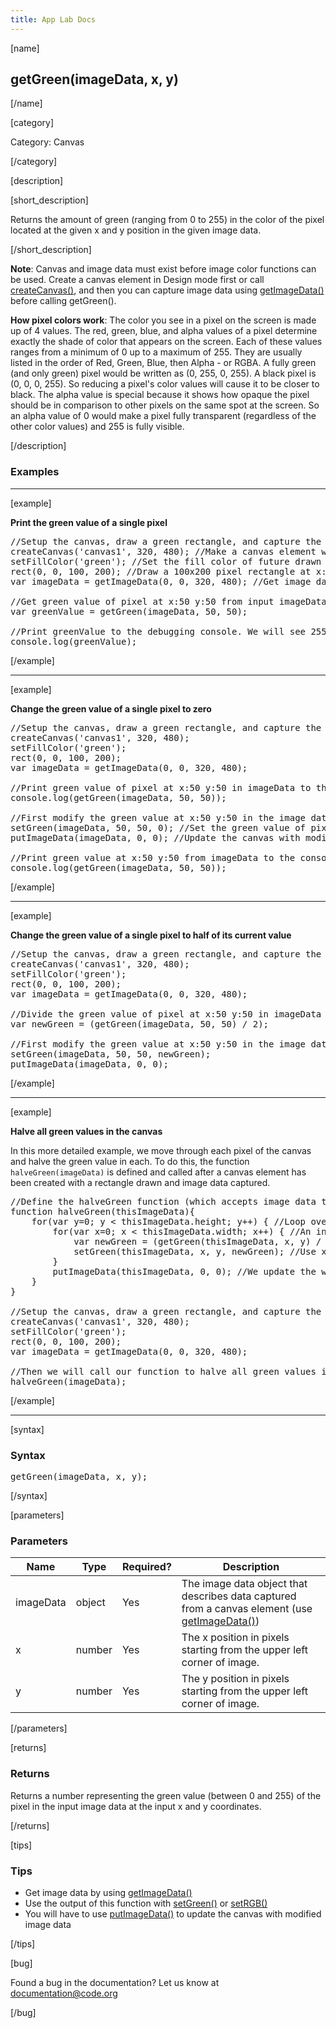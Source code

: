 ```yaml
---
title: App Lab Docs
---
```


[name]

## getGreen(imageData, x, y)

[/name]


[category]

Category: Canvas

[/category]

[description]

[short_description]

Returns the amount of green (ranging from 0 to 255) in the color of the pixel located at the given x and y position in the given image data.

[/short_description]

**Note**: Canvas and image data must exist before image color functions can be used. Create a canvas element in Design mode first or call [createCanvas()](/applab/docs/createCanvas), and then you can capture image data using [getImageData()](/applab/docs/getImageData) before calling getGreen().

**How pixel colors work**: The color you see in a pixel on the screen is made up of 4 values. The red, green, blue, and alpha values of a pixel determine exactly the shade of color that appears on the screen. Each of these values ranges from a minimum of 0 up to a maximum of 255. They are usually listed in the order of Red, Green, Blue, then Alpha - or RGBA. A fully green (and only green) pixel would be written as (0, 255, 0, 255). A black pixel is (0, 0, 0, 255). So reducing a pixel's color values will cause it to be closer to black. The alpha value is special because it shows how opaque the pixel should be in comparison to other pixels on the same spot at the screen. So an alpha value of 0 would make a pixel fully transparent (regardless of the other color values) and 255 is fully visible.

[/description]

### Examples
____________________________________________________

[example]

**Print the green value of a single pixel**

<pre>
//Setup the canvas, draw a green rectangle, and capture the image data of the whole canvas
createCanvas('canvas1', 320, 480); //Make a canvas element with the name 'canvas1' and size 320x480 pixels
setFillColor('green'); //Set the fill color of future drawn shapes
rect(0, 0, 100, 200); //Draw a 100x200 pixel rectangle at x:0 y:0 on the screen
var imageData = getImageData(0, 0, 320, 480); //Get image data of the canvas (from x:0 y:0 to x:320 y:480)

//Get green value of pixel at x:50 y:50 from input imageData and store it in variable 'greenValue'
var greenValue = getGreen(imageData, 50, 50);

//Print greenValue to the debugging console. We will see 255 in the console.
console.log(greenValue);
</pre>

[/example]

____________________________________________________

[example]

**Change the green value of a single pixel to zero**

<pre>
//Setup the canvas, draw a green rectangle, and capture the image data of the whole canvas
createCanvas('canvas1', 320, 480);
setFillColor('green');
rect(0, 0, 100, 200);
var imageData = getImageData(0, 0, 320, 480);

//Print green value of pixel at x:50 y:50 in imageData to the debugging console. Again we will see 255.
console.log(getGreen(imageData, 50, 50));

//First modify the green value at x:50 y:50 in the image data then update the canvas
setGreen(imageData, 50, 50, 0); //Set the green value of pixel at x:50 y:50 in imageData to zero
putImageData(imageData, 0, 0); //Update the canvas with modified image data starting at x:0 y:0

//Print green value at x:50 y:50 from imageData to the console again. We will see 0 in the console.
console.log(getGreen(imageData, 50, 50)); 
</pre>

[/example]

____________________________________________________

[example]

**Change the green value of a single pixel to half of its current value**

<pre>
//Setup the canvas, draw a green rectangle, and capture the image data of the whole canvas
createCanvas('canvas1', 320, 480);
setFillColor('green');
rect(0, 0, 100, 200);
var imageData = getImageData(0, 0, 320, 480);

//Divide the green value of pixel at x:50 y:50 in imageData by 2 and store as 'newGreen'
var newGreen = (getGreen(imageData, 50, 50) / 2);

//First modify the green value at x:50 y:50 in the image data using 'newGreen' then update the canvas
setGreen(imageData, 50, 50, newGreen);
putImageData(imageData, 0, 0);
</pre>

[/example]

____________________________________________________

[example]

**Halve all green values in the canvas**

In this more detailed example, we move through each pixel of the canvas and halve the green value in each. To do this, the function `halveGreen(imageData)` is defined and called after a canvas element has been created with a rectangle drawn and image data captured.

<pre>
//Define the halveGreen function (which accepts image data to work on as variable 'thisImageData')
function halveGreen(thisImageData){
    for(var y=0; y < thisImageData.height; y++) { //Loop over each pixel in y axis
        for(var x=0; x < thisImageData.width; x++) { //An inner loop over each pixel in x axis
            var newGreen = (getGreen(thisImageData, x, y) / 2); //Calculate half the green value
            setGreen(thisImageData, x, y, newGreen); //Use x, y from our loops to set each green value
        }
        putImageData(thisImageData, 0, 0); //We update the whole canvas for each pixel of our loops
    }
}

//Setup the canvas, draw a green rectangle, and capture the image data of the whole canvas
createCanvas('canvas1', 320, 480);
setFillColor('green');
rect(0, 0, 100, 200);
var imageData = getImageData(0, 0, 320, 480);

//Then we will call our function to halve all green values in the canvas one pixel at a time
halveGreen(imageData);
</pre>

[/example]

____________________________________________________

[syntax]

### Syntax
<pre>
getGreen(imageData, x, y);
</pre>

[/syntax]

[parameters]

### Parameters

| Name  | Type | Required? | Description |
|-----------------|------|-----------|-------------|
| imageData | object | Yes | The image data object that describes data captured from a canvas element (use [getImageData()](/applab/docs/getImageData))    |
| x | number | Yes | The x position in pixels starting from the upper left corner of image.  |
| y | number | Yes | The y position in pixels starting from the upper left corner of image.  |

[/parameters]

[returns]

### Returns
Returns a number representing the green value (between 0 and 255) of the pixel in the input image data at the input x and y coordinates.

[/returns]

[tips]

### Tips
- Get image data by using [getImageData()](/applab/docs/getImageData)
- Use the output of this function with [setGreen()](/applab/docs/setGreen) or [setRGB()](/applab/docs/setRGB)
- You will have to use [putImageData()](/applab/docs/putImageData) to update the canvas with modified image data

[/tips]

[bug]

Found a bug in the documentation? Let us know at documentation@code.org

[/bug]

